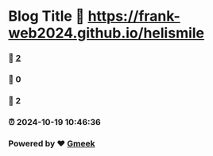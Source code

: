 # Blog Title :link: https://frank-web2024.github.io/helismile 
### :page_facing_up: [2](https://frank-web2024.github.io/helismile/tag.html) 
### :speech_balloon: 0 
### :hibiscus: 2 
### :alarm_clock: 2024-10-19 10:46:36 
### Powered by :heart: [Gmeek](https://github.com/Meekdai/Gmeek)
